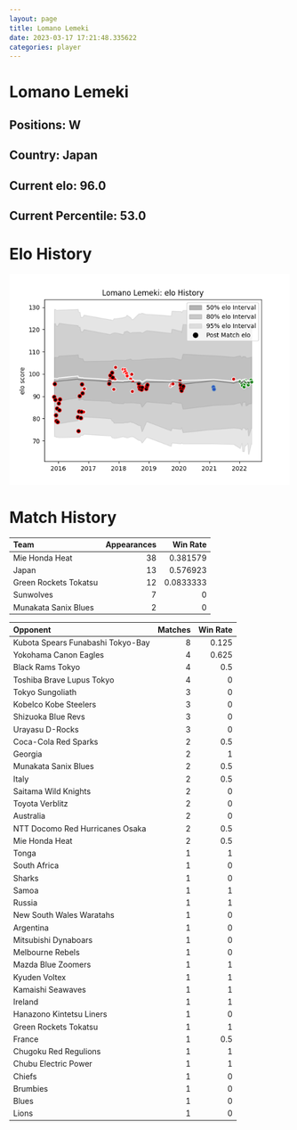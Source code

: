 ```yaml
---  
layout: page  
title: Lomano Lemeki  
date: 2023-03-17 17:21:48.335622  
categories: player  
---
```

# Lomano Lemeki

## Positions: W

## Country: Japan

## Current elo: 96.0

## Current Percentile: 53.0

# Elo History


![elo history](history_LomanoLemeki.png)
# Match History


| Team                  |   Appearances |   Win Rate |
|:----------------------|--------------:|-----------:|
| Mie Honda Heat        |            38 |  0.381579  |
| Japan                 |            13 |  0.576923  |
| Green Rockets Tokatsu |            12 |  0.0833333 |
| Sunwolves             |             7 |  0         |
| Munakata Sanix Blues  |             2 |  0         |

| Opponent                          |   Matches |   Win Rate |
|:----------------------------------|----------:|-----------:|
| Kubota Spears Funabashi Tokyo-Bay |         8 |      0.125 |
| Yokohama Canon Eagles             |         4 |      0.625 |
| Black Rams Tokyo                  |         4 |      0.5   |
| Toshiba Brave Lupus Tokyo         |         4 |      0     |
| Tokyo Sungoliath                  |         3 |      0     |
| Kobelco Kobe Steelers             |         3 |      0     |
| Shizuoka Blue Revs                |         3 |      0     |
| Urayasu D-Rocks                   |         3 |      0     |
| Coca-Cola Red Sparks              |         2 |      0.5   |
| Georgia                           |         2 |      1     |
| Munakata Sanix Blues              |         2 |      0.5   |
| Italy                             |         2 |      0.5   |
| Saitama Wild Knights              |         2 |      0     |
| Toyota Verblitz                   |         2 |      0     |
| Australia                         |         2 |      0     |
| NTT Docomo Red Hurricanes Osaka   |         2 |      0.5   |
| Mie Honda Heat                    |         2 |      0.5   |
| Tonga                             |         1 |      1     |
| South Africa                      |         1 |      0     |
| Sharks                            |         1 |      0     |
| Samoa                             |         1 |      1     |
| Russia                            |         1 |      1     |
| New South Wales Waratahs          |         1 |      0     |
| Argentina                         |         1 |      0     |
| Mitsubishi Dynaboars              |         1 |      0     |
| Melbourne Rebels                  |         1 |      0     |
| Mazda Blue Zoomers                |         1 |      1     |
| Kyuden Voltex                     |         1 |      1     |
| Kamaishi Seawaves                 |         1 |      1     |
| Ireland                           |         1 |      1     |
| Hanazono Kintetsu Liners          |         1 |      0     |
| Green Rockets Tokatsu             |         1 |      1     |
| France                            |         1 |      0.5   |
| Chugoku Red Regulions             |         1 |      1     |
| Chubu Electric Power              |         1 |      1     |
| Chiefs                            |         1 |      0     |
| Brumbies                          |         1 |      0     |
| Blues                             |         1 |      0     |
| Lions                             |         1 |      0     |